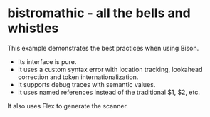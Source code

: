 # bistromathic - all the bells and whistles
This example demonstrates the best practices when using Bison.
- Its interface is pure.
- It uses a custom syntax error with location tracking, lookahead correction
  and token internationalization.
- It supports debug traces with semantic values.
- It uses named references instead of the traditional $1, $2, etc.

It also uses Flex to generate the scanner.

<!---
Local Variables:
fill-column: 76
ispell-dictionary: "american"
End:

Copyright (C) 2020 Free Software Foundation, Inc.

This file is part of Bison, the GNU Compiler Compiler.

This program is free software: you can redistribute it and/or modify
it under the terms of the GNU General Public License as published by
the Free Software Foundation, either version 3 of the License, or
(at your option) any later version.

This program is distributed in the hope that it will be useful,
but WITHOUT ANY WARRANTY; without even the implied warranty of
MERCHANTABILITY or FITNESS FOR A PARTICULAR PURPOSE.  See the
GNU General Public License for more details.

You should have received a copy of the GNU General Public License
along with this program.  If not, see <http://www.gnu.org/licenses/>.
--->
